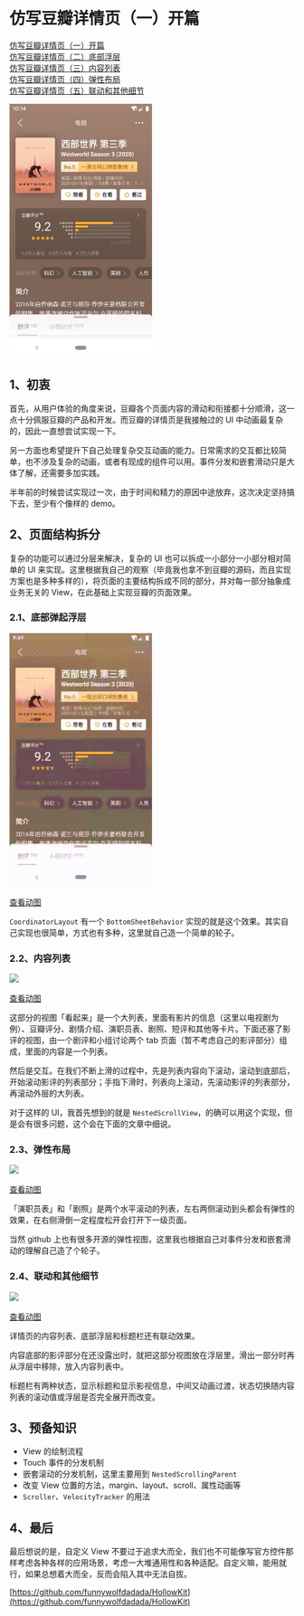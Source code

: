 # 仿写豆瓣详情页（一）开篇

[仿写豆瓣详情页（一）开篇](https://juejin.im/post/5ea3f88b6fb9a03c8b4c1ed2)  
[仿写豆瓣详情页（二）底部浮层](https://juejin.im/post/5ea3fc386fb9a03c7a333830)  
[仿写豆瓣详情页（三）内容列表](https://juejin.im/post/5ea3ffade51d4546ca30ccec)   
[仿写豆瓣详情页（四）弹性布局](https://juejin.im/post/5eb2c471e51d454d980e3db7)  
[仿写豆瓣详情页（五）联动和其他细节](https://juejin.im/post/5eb2c552e51d454dd94067fb)  

<img src="./douban_detail.jpg" width="50%" />

## 1、初衷

首先，从用户体验的角度来说，豆瓣各个页面内容的滑动和衔接都十分顺滑，这一点十分佩服豆瓣的产品和开发。而豆瓣的详情页是我接触过的 UI 中动画最复杂的，因此一直想尝试实现一下。  

另一方面也希望提升下自己处理复杂交互动画的能力。日常需求的交互都比较简单，也不涉及复杂的动画，或者有现成的组件可以用。事件分发和嵌套滑动只是大体了解，还需要多加实践。  

半年前的时候尝试实现过一次，由于时间和精力的原因中途放弃，这次决定坚持搞下去，至少有个像样的 demo。  

## 2、页面结构拆分

复杂的功能可以通过分层来解决，复杂的 UI 也可以拆成一小部分一小部分相对简单的 UI 来实现。这里根据我自己的观察（毕竟我也拿不到豆瓣的源码，而且实现方案也是多种多样的），将页面的主要结构拆成不同的部分，并对每一部分抽象成业务无关的 View，在此基础上实现豆瓣的页面效果。  

### 2.1、底部弹起浮层

<img src="./douban_floating_page.gif" width="50%" />  

[查看动图](./douban_floating_page.gif)

`CoordinatorLayout` 有一个 `BottomSheetBehavior` 实现的就是这个效果。其实自己实现也很简单，方式也有多种，这里就自己造一个简单的轮子。  

### 2.2、内容列表

<img src="./douban_content_list.gif" width="50%" />

[查看动图](./douban_content_list.gif)

这部分的视图「看起来」是一个大列表，里面有影片的信息（这里以电视剧为例）、豆瓣评分、剧情介绍、演职员表、剧照、短评和其他等卡片。下面还塞了影评的视图，由一个剧评和小组讨论两个 tab 页面（暂不考虑自己的影评部分）组成，里面的内容是一个列表。  

然后是交互。在我们不断上滑的过程中，先是列表内容向下滚动，滚动到底部后，开始滚动影评的列表部分；手指下滑时，列表向上滚动，先滚动影评的列表部分，再滚动外层的大列表。  

对于这样的 UI，我首先想到的就是 `NestedScrollView`，的确可以用这个实现，但是会有很多问题，这个会在下面的文章中细说。  

### 2.3、弹性布局

<img src="./elastic_layout.gif" width="50%" />

[查看动图](./elastic_layout.gif)

「演职员表」和「剧照」是两个水平滚动的列表，左右两侧滚动到头都会有弹性的效果，在右侧滑倒一定程度松开会打开下一级页面。  

当然 github 上也有很多开源的弹性视图，这里我也根据自己对事件分发和嵌套滑动的理解自己造了个轮子。

### 2.4、联动和其他细节

<img src="./linkage.gif" width="50%" />

[查看动图](./linkage.gif)

详情页的内容列表、底部浮层和标题栏还有联动效果。  

内容底部的影评部分在还没露出时，就把这部分视图放在浮层里，滑出一部分时再从浮层中移除，放入内容列表中。  

标题栏有两种状态，显示标题和显示影视信息，中间又动画过渡，状态切换随内容列表的滚动值或浮层是否完全展开而改变。

## 3、预备知识

- View 的绘制流程
- Touch 事件的分发机制
- 嵌套滚动的分发机制，这里主要用到 `NestedScrollingParent`
- 改变 View 位置的方法，margin、layout、scroll、属性动画等
- `Scroller`、`VelocityTracker` 的用法

## 4、最后

最后想说的是，自定义 View 不要过于追求大而全，我们也不可能像写官方控件那样考虑各种各样的应用场景，考虑一大堆通用性和各种适配。自定义嘛，能用就行，如果总想着大而全，反而会陷入其中无法自拔。  

[https://github.com/funnywolfdadada/HollowKit](https://github.com/funnywolfdadada/HollowKit)  
